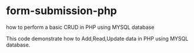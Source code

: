 # form-submission-php
how to perform a basic CRUD in PHP using MYSQL database

This code demonstrate how to Add,Read,Update data in PHP using MYSQL database.
